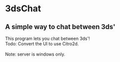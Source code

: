 # 3dsChat
A simple way to chat between 3ds'
----------------------------
This program lets you chat between 3ds'! <br/>
Todo: Convert the UI to use Citro2d.<br/>
<br/>
Note: server is windows only. <br/>